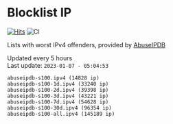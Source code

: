 # Blocklist IP

[![Hits](https://hits.seeyoufarm.com/api/count/incr/badge.svg?url=https%3A%2F%2Fgithub.com%2Fborestad%2Fblocklist-ip%2F&count_bg=%2379C83D&title_bg=%23555555&icon=&icon_color=%23E7E7E7&title=hits&edge_flat=false)](https://hits.seeyoufarm.com)  ![CI](https://img.shields.io/github/workflow/status/borestad/blocklist-ip/CI?style=flat-square)

Lists with worst IPv4 offenders, provided by [AbuseIPDB](https://www.abuseipdb.com/)

<!-- FOOTER-PLACEHOLDER -->
Updated every 5 hours<br>
Last update: `2023-01-07 - 05:04:53`
```
abuseipdb-s100.ipv4 (14828 ip)
abuseipdb-s100-1d.ipv4 (33240 ip)
abuseipdb-s100-2d.ipv4 (39398 ip)
abuseipdb-s100-3d.ipv4 (43221 ip)
abuseipdb-s100-7d.ipv4 (54628 ip)
abuseipdb-s100-30d.ipv4 (96354 ip)
abuseipdb-s100-all.ipv4 (145189 ip)
```

